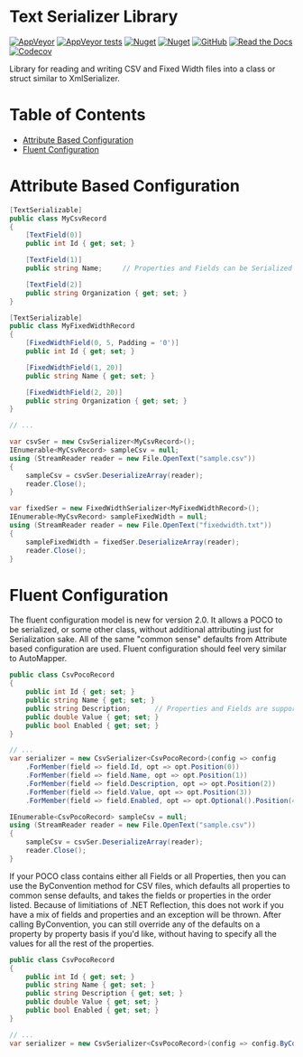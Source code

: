 # Text Serializer Library
[![AppVeyor](https://img.shields.io/appveyor/ci/NickSchweitzer/TextSerializer.svg?logo=appveyor&style=for-the-badge)](https://ci.appveyor.com/project/NickSchweitzer/textserializer)
[![AppVeyor tests](https://img.shields.io/appveyor/tests/NickSchweitzer/TextSerializer.svg?logo=appveyor&style=for-the-badge)](https://ci.appveyor.com/project/NickSchweitzer/textserializer/build/tests)
[![Nuget](https://img.shields.io/nuget/v/TheCodingMonkey.Serialization.svg?logo=nuget&style=for-the-badge)](https://www.nuget.org/packages/TheCodingMonkey.Serialization/)
[![Nuget](https://img.shields.io/nuget/dt/TheCodingMonkey.Serialization.svg?logo=nuget&style=for-the-badge)](https://www.nuget.org/packages/TheCodingMonkey.Serialization/)
[![GitHub](https://img.shields.io/github/license/NickSchweitzer/TextSerializer.svg?logo=github&style=for-the-badge)](https://github.com/NickSchweitzer/TextSerializer/blob/master/LICENSE.txt)
[![Read the Docs](https://img.shields.io/readthedocs/textserializer.svg?style=for-the-badge)](https://textserializer.readthedocs.io/en/latest/)
[![Codecov](https://img.shields.io/codecov/c/github/NickSchweitzer/TextSerializer.svg?logo=codecov&style=for-the-badge)](https://codecov.io/gh/NickSchweitzer/TextSerializer/)

Library for reading and writing CSV and Fixed Width files into a class or struct similar to XmlSerializer.

# Table of Contents
* [Attribute Based Configuration](#attribute-based-configuration)
* [Fluent Configuration](#fluent-configuration)

# Attribute Based Configuration

```csharp
[TextSerializable]
public class MyCsvRecord
{
    [TextField(0)]
    public int Id { get; set; }

    [TextField(1)]
    public string Name;     // Properties and Fields can be Serialized

    [TextField(2)]
    public string Organization { get; set; }
}

[TextSerializable]
public class MyFixedWidthRecord
{
    [FixedWidthField(0, 5, Padding = '0')]
    public int Id { get; set; }

    [FixedWidthField(1, 20)]
    public string Name { get; set; }

    [FixedWidthField(2, 20)]
    public string Organization { get; set; }
}

// ...

var csvSer = new CsvSerializer<MyCsvRecord>();
IEnumerable<MyCsvRecord> sampleCsv = null;
using (StreamReader reader = new File.OpenText("sample.csv"))
{
    sampleCsv = csvSer.DeserializeArray(reader);
    reader.Close();
}

var fixedSer = new FixedWidthSerializer<MyFixedWidthRecord>();
IEnumerable<MyCsvRecord> sampleFixedWidth = null;
using (StreamReader reader = new File.OpenText("fixedwidth.txt"))
{
    sampleFixedWidth = fixedSer.DeserializeArray(reader);
    reader.Close();
}
```

# Fluent Configuration

The fluent configuration model is new for version 2.0. It allows a POCO to be serialized, or some other class, without additional attributing just for Serialization sake. 
All of the same "common sense" defaults from Attribute based configuration are used. Fluent configuration should feel very similar to AutoMapper.

```csharp
public class CsvPocoRecord
{
    public int Id { get; set; }
    public string Name { get; set; }
    public string Description;      // Properties and Fields are supported
    public double Value { get; set; }
    public bool Enabled { get; set; }
}

// ...
var serializer = new CsvSerializer<CsvPocoRecord>(config => config
    .ForMember(field => field.Id, opt => opt.Position(0))
    .ForMember(field => field.Name, opt => opt.Position(1))
    .ForMember(field => field.Description, opt => opt.Position(2))
    .ForMember(field => field.Value, opt => opt.Position(3))
    .ForMember(field => field.Enabled, opt => opt.Optional().Position(4)));

IEnumerable<CsvPocoRecord> sampleCsv = null;
using (StreamReader reader = new File.OpenText("sample.csv"))
{
    sampleCsv = csvSer.DeserializeArray(reader);
    reader.Close();
}
```

If your POCO class contains either all Fields or all Properties, then you can use the ByConvention method for CSV files, which defaults all properties to common sense defaults, and takes the fields or properties in the order listed.
Because of limitiations of .NET Reflection, this does not work if you have a mix of fields and properties and an exception will be thrown.
After calling ByConvention, you can still override any of the defaults on a property by property basis if you'd like, without having to specify all the values for all the rest of the properties.

```csharp
public class CsvPocoRecord
{
    public int Id { get; set; }
    public string Name { get; set; }
    public string Description { get; set; }
    public double Value { get; set; }
    public bool Enabled { get; set; }
}

// ...
var serializer = new CsvSerializer<CsvPocoRecord>(config => config.ByConvention());

```